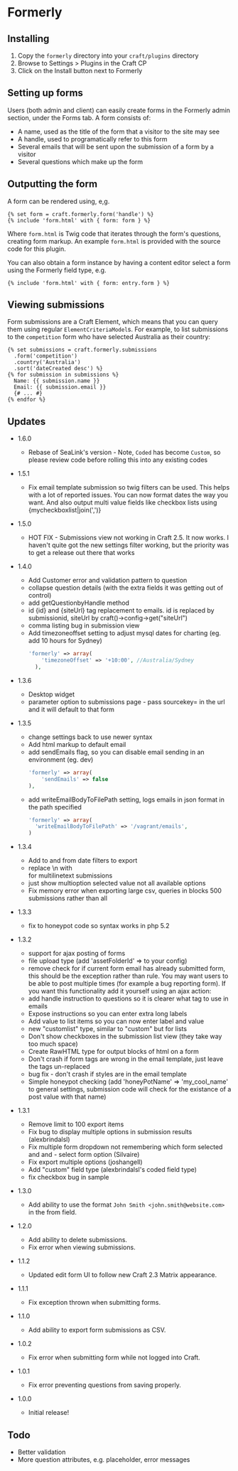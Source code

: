 # Formerly

## Installing

1. Copy the `formerly` directory into your `craft/plugins` directory
2. Browse to Settings > Plugins in the Craft CP
3. Click on the Install button next to Formerly

## Setting up forms

Users (both admin and client) can easily create forms in the Formerly admin
section, under the Forms tab. A form consists of:

* A name, used as the title of the form that a visitor to the site may see
* A handle, used to programatically refer to this form
* Several emails that will be sent upon the submission of a form by a visitor
* Several questions which make up the form

## Outputting the form

A form can be rendered using, e,g.

```twig
{% set form = craft.formerly.form('handle') %}
{% include 'form.html' with { form: form } %}
```

Where `form.html` is Twig code that iterates through the form's questions,
creating form markup. An example  `form.html` is provided with the source code
for this plugin.

You can also obtain a form instance by having a content editor select a form
using the Formerly field type, e.g.

```twig
{% include 'form.html' with { form: entry.form } %}
```

## Viewing submissions

Form submissions are a Craft Element, which means that you can query them using
regular `ElementCriteriaModel`s. For example, to list submissions to the
`competition` form who have selected Australia as their country:

```twig
{% set submissions = craft.formerly.submissions
  .form('competition')
  .country('Australia')
  .sort('dateCreated desc') %}
{% for submission in submissions %}
  Name: {{ submission.name }}
  Email: {{ submission.email }}
  {# ... #}
{% endfor %}
```

## Updates
* 1.6.0
  * Rebase of SeaLink's version - Note, `Coded` has become `Custom`, so
please review code before rolling this into any existing codes
* 1.5.1
  * Fix email template submission so twig filters can be used. This helps with a lot of reported issues. You can now format dates the way you want. And also output multi value fields like checkbox lists using {mycheckboxlist|join(',')}
* 1.5.0
  * HOT FIX - Submissions view not working in Craft 2.5. It now works. I haven't quite got the new settings filter working, but the priority was to get a release out there that works
* 1.4.0
  * Add Customer error and validation pattern to question
  * collapse question details (with the extra fields it was getting out of control)
  * add getQuestionbyHandle method
  * id {id} and {siteUrl} tag replacement to emails. id is replaced by submissionid, siteUrl by craft()->config->get("siteUrl")
  * comma listing bug in submission view
  * Add timezoneoffset setting to adjust mysql dates for charting (eg. add 10 hours for Sydney)
    ```php
    'formerly' => array(
        'timezoneOffset' => '+10:00', //Australia/Sydney
      ),      
    ```
* 1.3.6
  * Desktop widget
  * parameter option to submissions page - pass sourcekey=<formId> in the url and it will default to that form
* 1.3.5
  * change settings back to use newer syntax
  * Add html markup to default email
  * add sendEmails flag, so you can disable email sending in an environment (eg. dev)
      ```php
      'formerly' => array(
          'sendEmails' => false
      ),      
      ```
  * add writeEmailBodyToFilePath setting, logs emails in json format in the path specified
      ```php
      'formerly' => array(
        'writeEmailBodyToFilePath' => '/vagrant/emails',
      )
      ```
* 1.3.4
  * Add to and from date filters to export
  * replace \n with <br> for multilinetext submissions
  * just show multioption selected value not all available options
  * Fix memory error when exporting large csv, queries in blocks 500 submissions rather than all
* 1.3.3
  * fix to honeypot code so syntax works in php 5.2
* 1.3.2
  * support for ajax posting of forms
  * file upload type (add 'assetFolderId' => <id of asset folder to store files> to your config)
  * remove check for if current form email has already submitted form, this should be the exception rather than rule. You may want users to be able to post multiple times (for example a bug reporting form). If you want this functionality add it yourself using an ajax action:
  * add handle instruction to questions so it is clearer what tag to use in emails
  * Expose instructions so you can enter extra long labels
  * Add value to list items so you can now enter label and value
  * new "customlist" type, similar to "custom" but for lists
  * Don't show checkboxes in the submission list view (they take way too much space)
  * Create RawHTML type for output blocks of html on a form
  * Don't crash if form tags are wrong in the email template, just leave the tags un-replaced
  * bug fix - don't crash if styles are in the email template
  * Simple honeypot checking (add 'honeyPotName' => 'my_cool_name' to general settings, submission code will check for the existance of a post value with that name)

* 1.3.1
  * Remove limit to 100 export items
  * Fix bug to display multiple options in submission results (alexbrindalsl)
  * Fix multiple form dropdown not remembering which form selected and and - select form option (Silvaire)
  * Fix export multiple options (joshangell)
  * Add "custom" field type (alexbrindalsl's coded field type)
  * fix checkbox bug in sample
* 1.3.0
    * Add ability to use the format `John Smith <john.smith@website.com>` in the
    from field.
* 1.2.0
	* Add ability to delete submissions.
	* Fix error when viewing submissions.
* 1.1.2
	* Updated edit form UI to follow new Craft 2.3 Matrix appearance.
* 1.1.1
	* Fix exception thrown when submitting forms.
* 1.1.0
	* Add ability to export form submissions as CSV.
* 1.0.2
	* Fix error when submitting form while not logged into Craft.
* 1.0.1
	* Fix error preventing questions from saving properly.
* 1.0.0
	* Initial release!

## Todo

* Better validation
* More question attributes, e.g. placeholder, error messages
